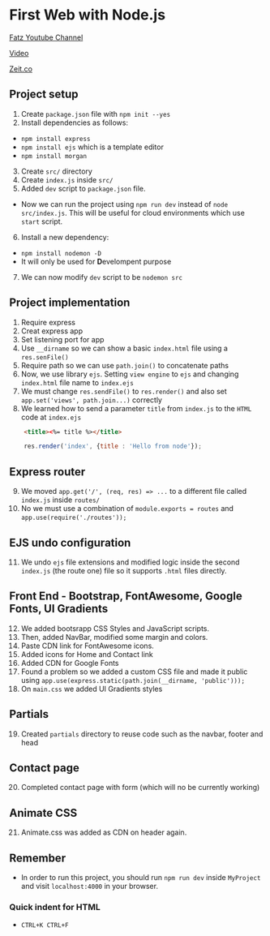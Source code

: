 # First Web with Node.js

[Fatz Youtube Channel][1]

[Video][2]

[Zeit.co][3]

## Project setup

1. Create `package.json` file with `npm init --yes`
2. Install dependencies as follows:
  - `npm install express`
  - `npm install ejs` which is a template editor
  - `npm install morgan`
3. Create `src/` directory
4. Create `index.js` inside `src/`
5. Added `dev` script to `package.json` file. 
  - Now we can run the project using `npm run dev` instead of `node src/index.js`. This will be useful for cloud environments which use `start` script.
6. Install a new dependency:
  - `npm install nodemon -D`
  - It will only be used for **D**evelompent purpose
7. We can now modify `dev` script to be `nodemon src`

## Project implementation
1. Require express
2. Creat express app
3. Set listening port for app
4. Use `__dirname` so we can show a basic `index.html` file using a `res.senFile()`
5. Require path so we can use `path.join()` to concatenate paths
6. Now, we use library `ejs`. Setting `view engine` to `ejs` and changing `index.html` file name to `index.ejs`
7. We must change `res.sendFile()` to `res.render()` and also set `app.set('views', path.join...)` correctly
8. We learned how to send a parameter `title` from `index.js` to the `HTML` code at `index.ejs` 
```html
    <title><%= title %></title>
```
```javascript
    res.render('index', {title : 'Hello from node'}); 
```

## Express router
9. We moved `app.get('/', (req, res) => ...` to a different file called `index.js` inside `routes/`
10. No we must use a combination of `module.exports = routes` and `app.use(require('./routes'));`

## EJS undo configuration 
11. We undo `ejs` file extensions and modified logic inside the second `index.js` (the route one) file so it supports `.html` files directly.

## Front End - Bootstrap, FontAwesome, Google Fonts, UI Gradients
12. We added bootsrapp CSS Styles and JavaScript scripts.
13. Then, added NavBar, modified some margin and colors.
14. Paste CDN link for FontAwesome icons.
15. Added icons for Home and Contact link
16. Added CDN for Google Fonts
17. Found a problem so we added a custom CSS file and made it public using `app.use(express.static(path.join(__dirname, 'public')));`
18. On `main.css` we added UI Gradients styles

## Partials
19. Created `partials` directory to reuse code such as the navbar, footer and head

## Contact page
20. Completed contact page with form (which will no be currently working)

## Animate CSS
21. Animate.css was added as CDN on header again.

## Remember
- In order to run this project, you should run `npm run dev` inside `MyProject` and visit `localhost:4000` in your browser.

### Quick indent for HTML
- `CTRL+K CTRL+F`


[1]: https://www.youtube.com/channel/UCX9NJ471o7Wie1DQe94RVIg
[2]: https://youtu.be/sh-NanMOh1Q
[3]: https://www.zeit.co